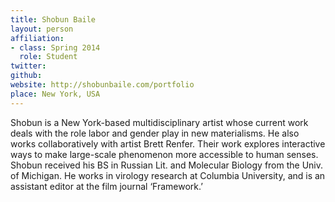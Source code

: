 ```yaml
---
title: Shobun Baile
layout: person
affiliation:
- class: Spring 2014
  role: Student
twitter:
github:
website: http://shobunbaile.com/portfolio
place: New York, USA
---
```

Shobun is a New York-based multidisciplinary artist whose current work deals with the role labor and gender play in new materialisms. He also works collaboratively with artist Brett Renfer. Their work explores interactive ways to make large-scale phenomenon more accessible to human senses. Shobun received his BS in Russian Lit. and Molecular Biology from the Univ. of Michigan. He works in virology research at Columbia University, and is an assistant editor at the film journal ‘Framework.’
